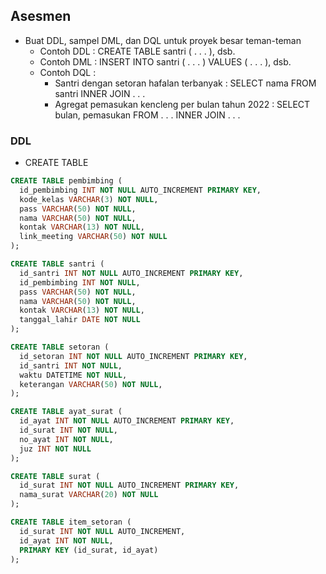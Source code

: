 ## Asesmen 
- Buat DDL, sampel DML, dan DQL untuk proyek besar teman-teman
  - Contoh DDL : CREATE TABLE santri ( . . . ), dsb.
  - Contoh DML : INSERT INTO santri ( . . . ) VALUES ( . . . ), dsb.
  - Contoh DQL : 
    - Santri dengan setoran hafalan terbanyak : SELECT nama FROM santri INNER JOIN . . .
    - Agregat pemasukan kencleng per bulan tahun 2022 : SELECT bulan, pemasukan FROM . . . INNER JOIN . . .

### DDL   
- CREATE TABLE
```sql
CREATE TABLE pembimbing (
  id_pembimbing INT NOT NULL AUTO_INCREMENT PRIMARY KEY,
  kode_kelas VARCHAR(3) NOT NULL,
  pass VARCHAR(50) NOT NULL,
  nama VARCHAR(50) NOT NULL,
  kontak VARCHAR(13) NOT NULL,
  link_meeting VARCHAR(50) NOT NULL
);

CREATE TABLE santri (
  id_santri INT NOT NULL AUTO_INCREMENT PRIMARY KEY,
  id_pembimbing INT NOT NULL,
  pass VARCHAR(50) NOT NULL,
  nama VARCHAR(50) NOT NULL,
  kontak VARCHAR(13) NOT NULL,
  tanggal_lahir DATE NOT NULL
);

CREATE TABLE setoran (
  id_setoran INT NOT NULL AUTO_INCREMENT PRIMARY KEY,
  id_santri INT NOT NULL,
  waktu DATETIME NOT NULL,
  keterangan VARCHAR(50) NOT NULL,
);

CREATE TABLE ayat_surat (
  id_ayat INT NOT NULL AUTO_INCREMENT PRIMARY KEY,
  id_surat INT NOT NULL,
  no_ayat INT NOT NULL,
  juz INT NOT NULL
);

CREATE TABLE surat (
  id_surat INT NOT NULL AUTO_INCREMENT PRIMARY KEY,
  nama_surat VARCHAR(20) NOT NULL
);

CREATE TABLE item_setoran (
  id_surat INT NOT NULL AUTO_INCREMENT,
  id_ayat INT NOT NULL,
  PRIMARY KEY (id_surat, id_ayat)
);
```
